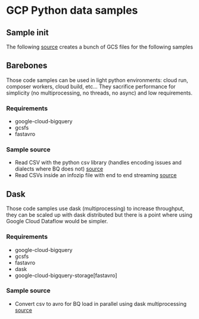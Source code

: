 # GCP Python data samples

## Sample init

The following [source](create-sample-files/create_csv.py) creates a bunch of GCS files for the following samples

## Barebones

Those code samples can be used in light python environments: cloud run, composer workers, cloud build, etc...
They sacrifice performance for simplicity (no multiprocessing, no threads, no async) and low requirements.

### Requirements

* google-cloud-bigquery
* gcsfs
* fastavro

### Sample source

* Read CSV with the python csv library (handles encoding issues and dialects where BQ does not) [source](barebones/load_csv2bq.py)
* Read CSVs inside an infozip file with end to end streaming [source](barebones/load_csv_zip2bq.py)

## Dask

Those code samples use dask (multiprocessing) to increase throughput, they can be scaled up with dask distributed 
but there is a point where using Google Cloud Dataflow would be simpler.

### Requirements

* google-cloud-bigquery
* gcsfs
* fastavro
* dask
* google-cloud-bigquery-storage\[fastavro\]

### Sample source

* Convert csv to avro for BQ load in parallel using dask multiprocessing [source](dask/csv2avro.py)

